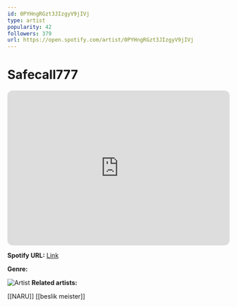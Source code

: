```yaml
---
id: 0PYHngRGzt3JIzgyV9jIVj
type: artist
popularity: 42
followers: 379
url: https://open.spotify.com/artist/0PYHngRGzt3JIzgyV9jIVj
---
```

# Safecall777

<iframe style="border-radius:12px" src="https://open.spotify.com/embed/artist/0PYHngRGzt3JIzgyV9jIVj" width="100%" height="352" frameBorder="0" allowfullscreen="" allow="autoplay; clipboard-write; encrypted-media; fullscreen; picture-in-picture" loading="lazy"></iframe>

**Spotify URL:** [Link](https://open.spotify.com/artist/0PYHngRGzt3JIzgyV9jIVj)

**Genre:** 

![Artist](https://i.scdn.co/image/ab6761610000e5ebded6b680c3dcfcf5555a5db4)
**Related artists:**

[[NARU]]
[[beslik meister]]
